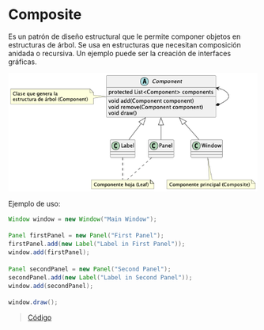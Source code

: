 # Composite

Es un patrón de diseño estructural que le permite componer objetos en estructuras de árbol. 
Se usa en estructuras que necesitan composición anidada o recursiva. Un ejemplo puede ser la creación de interfaces
gráficas. 

![composite](https://raw.githubusercontent.com/sauljabin/java-design-patterns/main/plantuml/structural/composite.png)

Ejemplo de uso:

```java
Window window = new Window("Main Window");

Panel firstPanel = new Panel("First Panel");
firstPanel.add(new Label("Label in First Panel"));
window.add(firstPanel);

Panel secondPanel = new Panel("Second Panel");
secondPanel.add(new Label("Label in Second Panel"));
window.add(secondPanel);

window.draw();
```

> [Código](https://github.com/sauljabin/java-design-patterns/tree/main/patterns/src/main/java/pattern/structural/composite)